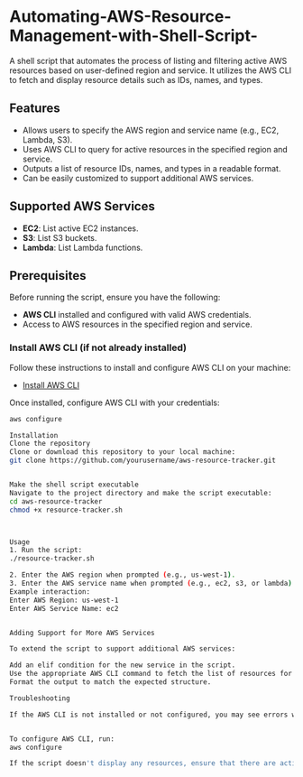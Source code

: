 # Automating-AWS-Resource-Management-with-Shell-Script-

A shell script that automates the process of listing and filtering active AWS resources based on user-defined region and service. It utilizes the AWS CLI to fetch and display resource details such as IDs, names, and types.

## Features
- Allows users to specify the AWS region and service name (e.g., EC2, Lambda, S3).
- Uses AWS CLI to query for active resources in the specified region and service.
- Outputs a list of resource IDs, names, and types in a readable format.
- Can be easily customized to support additional AWS services.

## Supported AWS Services
- **EC2**: List active EC2 instances.
- **S3**: List S3 buckets.
- **Lambda**: List Lambda functions.

## Prerequisites
Before running the script, ensure you have the following:
- **AWS CLI** installed and configured with valid AWS credentials.
- Access to AWS resources in the specified region and service.

### Install AWS CLI (if not already installed)
Follow these instructions to install and configure AWS CLI on your machine:
- [Install AWS CLI](https://docs.aws.amazon.com/cli/latest/userguide/install-cliv2.html)

Once installed, configure AWS CLI with your credentials:
```bash
aws configure

Installation
Clone the repository
Clone or download this repository to your local machine:
git clone https://github.com/yourusername/aws-resource-tracker.git


Make the shell script executable
Navigate to the project directory and make the script executable:
cd aws-resource-tracker
chmod +x resource-tracker.sh



Usage
1. Run the script:
./resource-tracker.sh

2. Enter the AWS region when prompted (e.g., us-west-1).
3. Enter the AWS service name when prompted (e.g., ec2, s3, or lambda).
Example interaction:
Enter AWS Region: us-west-1
Enter AWS Service Name: ec2


Adding Support for More AWS Services

To extend the script to support additional AWS services:

Add an elif condition for the new service in the script.
Use the appropriate AWS CLI command to fetch the list of resources for that service.
Format the output to match the expected structure.

Troubleshooting

If the AWS CLI is not installed or not configured, you may see errors when running the script. Ensure that the AWS CLI is installed and that your credentials are set up.


To configure AWS CLI, run:
aws configure

If the script doesn't display any resources, ensure that there are active resources in the selected region and service.
